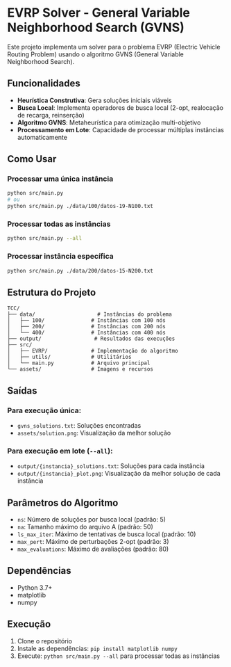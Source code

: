 # EVRP Solver - General Variable Neighborhood Search (GVNS)

Este projeto implementa um solver para o problema EVRP (Electric Vehicle Routing Problem) usando o algoritmo GVNS (General Variable Neighborhood Search).

## Funcionalidades

- **Heurística Construtiva**: Gera soluções iniciais viáveis
- **Busca Local**: Implementa operadores de busca local (2-opt, realocação de recarga, reinserção)
- **Algoritmo GVNS**: Metaheurística para otimização multi-objetivo
- **Processamento em Lote**: Capacidade de processar múltiplas instâncias automaticamente

## Como Usar

### Processar uma única instância
```bash
python src/main.py
# ou
python src/main.py ./data/100/datos-19-N100.txt
```

### Processar todas as instâncias
```bash
python src/main.py --all
```

### Processar instância específica
```bash
python src/main.py ./data/200/datos-15-N200.txt
```

## Estrutura do Projeto

```
TCC/
├── data/                    # Instâncias do problema
│   ├── 100/               # Instâncias com 100 nós
│   ├── 200/               # Instâncias com 200 nós
│   └── 400/               # Instâncias com 400 nós
├── output/                 # Resultados das execuções
├── src/
│   ├── EVRP/              # Implementação do algoritmo
│   ├── utils/             # Utilitários
│   └── main.py            # Arquivo principal
└── assets/                # Imagens e recursos
```

## Saídas

### Para execução única:
- `gvns_solutions.txt`: Soluções encontradas
- `assets/solution.png`: Visualização da melhor solução

### Para execução em lote (`--all`):
- `output/{instancia}_solutions.txt`: Soluções para cada instância
- `output/{instancia}_plot.png`: Visualização da melhor solução de cada instância

## Parâmetros do Algoritmo

- `ns`: Número de soluções por busca local (padrão: 5)
- `na`: Tamanho máximo do arquivo A (padrão: 50)
- `ls_max_iter`: Máximo de tentativas de busca local (padrão: 10)
- `max_pert`: Máximo de perturbações 2-opt (padrão: 3)
- `max_evaluations`: Máximo de avaliações (padrão: 80)

## Dependências

- Python 3.7+
- matplotlib
- numpy

## Execução

1. Clone o repositório
2. Instale as dependências: `pip install matplotlib numpy`
3. Execute: `python src/main.py --all` para processar todas as instâncias
